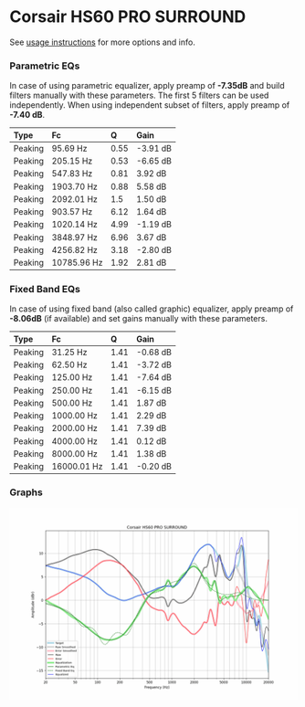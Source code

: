 # Corsair HS60 PRO SURROUND
See [usage instructions](https://github.com/jaakkopasanen/AutoEq#usage) for more options and info.

### Parametric EQs
In case of using parametric equalizer, apply preamp of **-7.35dB** and build filters manually
with these parameters. The first 5 filters can be used independently.
When using independent subset of filters, apply preamp of **-7.40 dB**.

| Type    | Fc          |    Q | Gain     |
|:--------|:------------|:-----|:---------|
| Peaking | 95.69 Hz    | 0.55 | -3.91 dB |
| Peaking | 205.15 Hz   | 0.53 | -6.65 dB |
| Peaking | 547.83 Hz   | 0.81 | 3.92 dB  |
| Peaking | 1903.70 Hz  | 0.88 | 5.58 dB  |
| Peaking | 2092.01 Hz  | 1.5  | 1.50 dB  |
| Peaking | 903.57 Hz   | 6.12 | 1.64 dB  |
| Peaking | 1020.14 Hz  | 4.99 | -1.19 dB |
| Peaking | 3848.97 Hz  | 6.96 | 3.67 dB  |
| Peaking | 4256.82 Hz  | 3.18 | -2.80 dB |
| Peaking | 10785.96 Hz | 1.92 | 2.81 dB  |

### Fixed Band EQs
In case of using fixed band (also called graphic) equalizer, apply preamp of **-8.06dB**
(if available) and set gains manually with these parameters.

| Type    | Fc          |    Q | Gain     |
|:--------|:------------|:-----|:---------|
| Peaking | 31.25 Hz    | 1.41 | -0.68 dB |
| Peaking | 62.50 Hz    | 1.41 | -3.72 dB |
| Peaking | 125.00 Hz   | 1.41 | -7.64 dB |
| Peaking | 250.00 Hz   | 1.41 | -6.15 dB |
| Peaking | 500.00 Hz   | 1.41 | 1.87 dB  |
| Peaking | 1000.00 Hz  | 1.41 | 2.29 dB  |
| Peaking | 2000.00 Hz  | 1.41 | 7.39 dB  |
| Peaking | 4000.00 Hz  | 1.41 | 0.12 dB  |
| Peaking | 8000.00 Hz  | 1.41 | 1.38 dB  |
| Peaking | 16000.01 Hz | 1.41 | -0.20 dB |

### Graphs
![](./Corsair%20HS60%20PRO%20SURROUND.png)